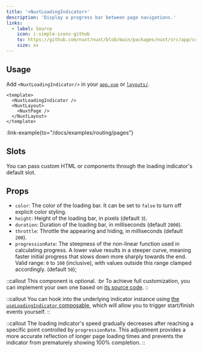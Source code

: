 ```yaml
---
title: '<NuxtLoadingIndicator>'
description: 'Display a progress bar between page navigations.'
links:
  - label: Source
    icon: i-simple-icons-github
    to: https://github.com/nuxt/nuxt/blob/main/packages/nuxt/src/app/components/nuxt-loading-indicator.ts
    size: xs
---
```


## Usage

Add `<NuxtLoadingIndicator/>` in your [`app.vue`](/docs/guide/directory-structure/app) or [`layouts/`](/docs/guide/directory-structure/layouts).

```vue [app.vue]
<template>
  <NuxtLoadingIndicator />
  <NuxtLayout>
    <NuxtPage />
  </NuxtLayout>
</template>
```

:link-example{to="/docs/examples/routing/pages"}

## Slots

You can pass custom HTML or components through the loading indicator's default slot.

## Props

- `color`: The color of the loading bar. It can be set to `false` to turn off explicit color styling.
- `height`: Height of the loading bar, in pixels (default `3`).
- `duration`: Duration of the loading bar, in milliseconds (default `2000`).
- `throttle`: Throttle the appearing and hiding, in milliseconds (default `200`).
- `progressionRate`: The steepness of the non-linear function used in calculating progress. A lower value results in a steeper curve, meaning faster initial progress that slows down more sharply towards the end. Valid range: `0` to `100` (inclusive), with values outside this range clamped accordingly. (default `50`);

::callout
This component is optional. :br
To achieve full customization, you can implement your own one based on [its source code](https://github.com/nuxt/nuxt/blob/main/packages/nuxt/src/app/components/nuxt-loading-indicator.ts).
::

::callout
You can hook into the underlying indicator instance using [the `useLoadingIndicator` composable](/docs/api/composables/use-loading-indicator), which will allow you to trigger start/finish events yourself.
::

::callout
The loading indicator's speed gradually decreases after reaching a specific point controlled by `progressionRate`. This adjustment provides a more accurate reflection of longer page loading times and prevents the indicator from prematurely showing 100% completion.
::
